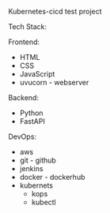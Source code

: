Kubernetes-cicd test project

Tech Stack:

Frontend:
- HTML
- CSS
- JavaScript
- uvucorn - webserver

Backend: 
- Python
- FastAPI

DevOps:
- aws
- git - github
- jenkins
- docker - dockerhub
- kubernets
	- kops
	- kubectl

	
